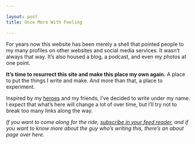 ```yaml
---

layout: post
title: Once More With Feeling

---
```


For years now this website has been merely a shell that pointed people to my many profiles on other websites and social media services. It wasn’t always that way. It’s also housed a blog, a podcast, and even my photos at one point.

**It’s time to resurrect this site and make this place my own again.** A place to put the things I write and make. And more than that, a place to experiment.

Inspired by my [heroes](http://frankchimero.com/blog/homesteading-2014/) and my friends, I’ve decided to write under my name. I expect that what’s here will change a lot of over time, but I’ll try not to break too many links along the way.

*If you want to come along for the ride, [subscribe in your feed reader](/atom.xml), and if you want to know more about the guy who’s writing this, there’s an about page over here.*